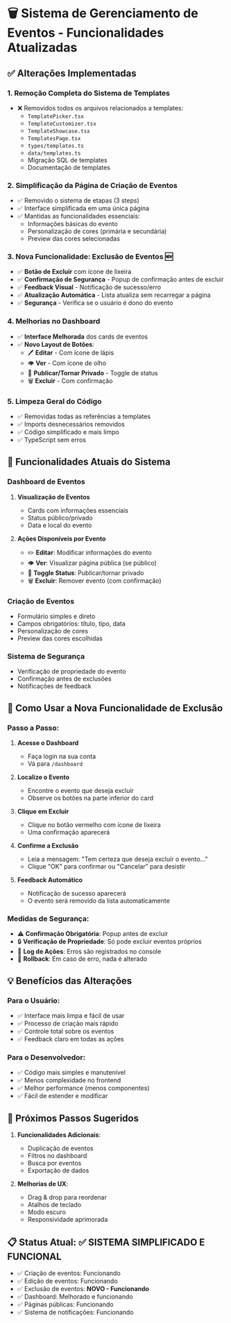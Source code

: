 # 🗑️ Sistema de Gerenciamento de Eventos - Funcionalidades Atualizadas

## ✅ Alterações Implementadas

### 1. **Remoção Completa do Sistema de Templates**
- ❌ Removidos todos os arquivos relacionados a templates:
  - `TemplatePicker.tsx`
  - `TemplateCustomizer.tsx`
  - `TemplateShowcase.tsx`
  - `TemplatesPage.tsx`
  - `types/templates.ts`
  - `data/templates.ts`
  - Migração SQL de templates
  - Documentação de templates

### 2. **Simplificação da Página de Criação de Eventos**
- ✅ Removido o sistema de etapas (3 steps)
- ✅ Interface simplificada em uma única página
- ✅ Mantidas as funcionalidades essenciais:
  - Informações básicas do evento
  - Personalização de cores (primária e secundária)
  - Preview das cores selecionadas

### 3. **Nova Funcionalidade: Exclusão de Eventos** 🆕
- ✅ **Botão de Excluir** com ícone de lixeira
- ✅ **Confirmação de Segurança** - Popup de confirmação antes de excluir
- ✅ **Feedback Visual** - Notificação de sucesso/erro
- ✅ **Atualização Automática** - Lista atualiza sem recarregar a página
- ✅ **Segurança** - Verifica se o usuário é dono do evento

### 4. **Melhorias no Dashboard**
- ✅ **Interface Melhorada** dos cards de eventos
- ✅ **Novo Layout de Botões**:
  - 🖊️ **Editar** - Com ícone de lápis
  - 👁️ **Ver** - Com ícone de olho
  - 🔄 **Publicar/Tornar Privado** - Toggle de status
  - 🗑️ **Excluir** - Com confirmação

### 5. **Limpeza Geral do Código**
- ✅ Removidas todas as referências a templates
- ✅ Imports desnecessários removidos
- ✅ Código simplificado e mais limpo
- ✅ TypeScript sem erros

## 🎯 Funcionalidades Atuais do Sistema

### **Dashboard de Eventos**
1. **Visualização de Eventos**
   - Cards com informações essenciais
   - Status público/privado
   - Data e local do evento

2. **Ações Disponíveis por Evento**
   - ✏️ **Editar**: Modificar informações do evento
   - 👁️ **Ver**: Visualizar página pública (se público)
   - 🔄 **Toggle Status**: Publicar/tornar privado
   - 🗑️ **Excluir**: Remover evento (com confirmação)

### **Criação de Eventos**
- Formulário simples e direto
- Campos obrigatórios: título, tipo, data
- Personalização de cores
- Preview das cores escolhidas

### **Sistema de Segurança**
- Verificação de propriedade do evento
- Confirmação antes de exclusões
- Notificações de feedback

## 🔧 Como Usar a Nova Funcionalidade de Exclusão

### **Passo a Passo:**

1. **Acesse o Dashboard**
   - Faça login na sua conta
   - Vá para `/dashboard`

2. **Localize o Evento**
   - Encontre o evento que deseja excluir
   - Observe os botões na parte inferior do card

3. **Clique em Excluir**
   - Clique no botão vermelho com ícone de lixeira
   - Uma confirmação aparecerá

4. **Confirme a Exclusão**
   - Leia a mensagem: "Tem certeza que deseja excluir o evento..."
   - Clique "OK" para confirmar ou "Cancelar" para desistir

5. **Feedback Automático**
   - Notificação de sucesso aparecerá
   - O evento será removido da lista automaticamente

### **Medidas de Segurança:**
- ⚠️ **Confirmação Obrigatória**: Popup antes de excluir
- 🔒 **Verificação de Propriedade**: Só pode excluir eventos próprios
- 📝 **Log de Ações**: Erros são registrados no console
- 🔄 **Rollback**: Em caso de erro, nada é alterado

## 💡 Benefícios das Alterações

### **Para o Usuário:**
- ✅ Interface mais limpa e fácil de usar
- ✅ Processo de criação mais rápido
- ✅ Controle total sobre os eventos
- ✅ Feedback claro em todas as ações

### **Para o Desenvolvedor:**
- ✅ Código mais simples e manutenível
- ✅ Menos complexidade no frontend
- ✅ Melhor performance (menos componentes)
- ✅ Fácil de estender e modificar

## 🚀 Próximos Passos Sugeridos

1. **Funcionalidades Adicionais**:
   - Duplicação de eventos
   - Filtros no dashboard
   - Busca por eventos
   - Exportação de dados

2. **Melhorias de UX**:
   - Drag & drop para reordenar
   - Atalhos de teclado
   - Modo escuro
   - Responsividade aprimorada

## 📋 Status Atual: ✅ **SISTEMA SIMPLIFICADO E FUNCIONAL**

- ✅ Criação de eventos: Funcionando
- ✅ Edição de eventos: Funcionando  
- ✅ Exclusão de eventos: **NOVO - Funcionando**
- ✅ Dashboard: Melhorado e funcionando
- ✅ Páginas públicas: Funcionando
- ✅ Sistema de notificações: Funcionando